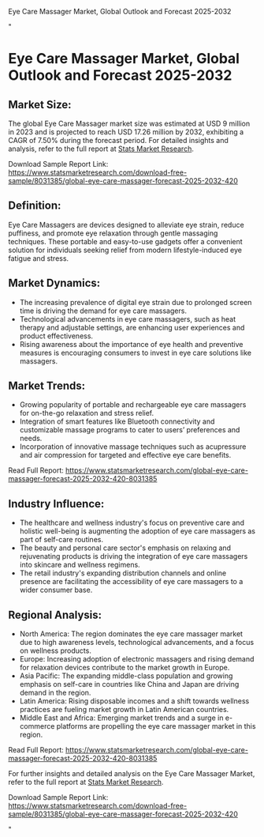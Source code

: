 Eye Care Massager Market, Global Outlook and Forecast 2025-2032

"<h1>Eye Care Massager Market, Global Outlook and Forecast 2025-2032</h1>

<h2>Market Size:</h2>
<p>The global Eye Care Massager market size was estimated at USD 9 million in 2023 and is projected to reach USD 17.26 million by 2032, exhibiting a CAGR of 7.50% during the forecast period. For detailed insights and analysis, refer to the full report at <a href='https://www.statsmarketresearch.com/global-eye-care-massager-forecast-2025-2032-420-8031385'>Stats Market Research</a>.</p>
<p>Download Sample Report Link: <a href='https://www.statsmarketresearch.com/download-free-sample/8031385/global-eye-care-massager-forecast-2025-2032-420'>https://www.statsmarketresearch.com/download-free-sample/8031385/global-eye-care-massager-forecast-2025-2032-420</a></p>

<h2>Definition:</h2>
<p>Eye Care Massagers are devices designed to alleviate eye strain, reduce puffiness, and promote eye relaxation through gentle massaging techniques. These portable and easy-to-use gadgets offer a convenient solution for individuals seeking relief from modern lifestyle-induced eye fatigue and stress.</p>

<h2>Market Dynamics:</h2>
<ul>
    <li>The increasing prevalence of digital eye strain due to prolonged screen time is driving the demand for eye care massagers.</li>
    <li>Technological advancements in eye care massagers, such as heat therapy and adjustable settings, are enhancing user experiences and product effectiveness.</li>
    <li>Rising awareness about the importance of eye health and preventive measures is encouraging consumers to invest in eye care solutions like massagers.</li>
</ul>

<h2>Market Trends:</h2>
<ul>
    <li>Growing popularity of portable and rechargeable eye care massagers for on-the-go relaxation and stress relief.</li>
    <li>Integration of smart features like Bluetooth connectivity and customizable massage programs to cater to users’ preferences and needs.</li>
    <li>Incorporation of innovative massage techniques such as acupressure and air compression for targeted and effective eye care benefits.</li>
</ul>
<p>Read Full Report: <a href='https://www.statsmarketresearch.com/global-eye-care-massager-forecast-2025-2032-420-8031385'>https://www.statsmarketresearch.com/global-eye-care-massager-forecast-2025-2032-420-8031385</a></p>

<h2>Industry Influence:</h2>
<ul>
    <li>The healthcare and wellness industry's focus on preventive care and holistic well-being is augmenting the adoption of eye care massagers as part of self-care routines.</li>
    <li>The beauty and personal care sector's emphasis on relaxing and rejuvenating products is driving the integration of eye care massagers into skincare and wellness regimens.</li>
    <li>The retail industry's expanding distribution channels and online presence are facilitating the accessibility of eye care massagers to a wider consumer base.</li>
</ul>

<h2>Regional Analysis:</h2>
<ul>
    <li>North America: The region dominates the eye care massager market due to high awareness levels, technological advancements, and a focus on wellness products.</li>
    <li>Europe: Increasing adoption of electronic massagers and rising demand for relaxation devices contribute to the market growth in Europe.</li>
    <li>Asia Pacific: The expanding middle-class population and growing emphasis on self-care in countries like China and Japan are driving demand in the region.</li>
    <li>Latin America: Rising disposable incomes and a shift towards wellness practices are fueling market growth in Latin American countries.</li>
    <li>Middle East and Africa: Emerging market trends and a surge in e-commerce platforms are propelling the eye care massager market in this region.</li>
</ul>
<p>Read Full Report: <a href='https://www.statsmarketresearch.com/global-eye-care-massager-forecast-2025-2032-420-8031385'>https://www.statsmarketresearch.com/global-eye-care-massager-forecast-2025-2032-420-8031385</a></p>

<p>For further insights and detailed analysis on the Eye Care Massager Market, refer to the full report at <a href='https://www.statsmarketresearch.com/global-eye-care-massager-forecast-2025-2032-420-8031385'>Stats Market Research</a>.</p>
<p>Download Sample Report Link: <a href='https://www.statsmarketresearch.com/download-free-sample/8031385/global-eye-care-massager-forecast-2025-2032-420'>https://www.statsmarketresearch.com/download-free-sample/8031385/global-eye-care-massager-forecast-2025-2032-420</a></p>"
